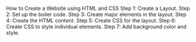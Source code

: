 How to Create a Website using HTML and CSS
Step 1: Create a Layout.
Step 2: Set up the boiler code.
Step 3: Create major elements in the layout.
Step 4: Create the HTML content.
Step 5: Create CSS for the layout.
Step 6: Create CSS to style individual elements.
Step 7: Add background color and style.
